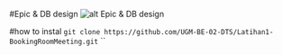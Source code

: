 #Epic & DB design
![alt Epic & DB design](https://github.com/UGM-BE-02-DTS/Latihan1-BookingRoomMeeting/blob/master/Documentation/epic%20and%20Db%20design.jpg)

#how to instal
`git clone https://github.com/UGM-BE-02-DTS/Latihan1-BookingRoomMeeting.git`
``
